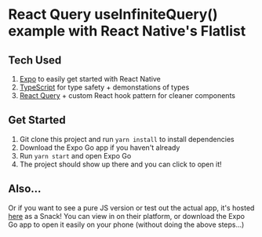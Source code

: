 # React Query useInfiniteQuery() example with React Native's Flatlist

## Tech Used
1. [Expo](https://docs.expo.io/) to easily get started with React Native
2. [TypeScript](https://www.npmjs.com/package/typescript) for type safety + demonstations of types
3. [React Query](https://www.npmjs.com/package/react-query) + custom React hook pattern for cleaner components

## Get Started
1. Git clone this project and run `yarn install` to install dependencies
2. Download the Expo Go app if you haven't already
3. Run `yarn start` and open Expo Go
4. The project should show up there and you can click to open it!

## Also...
Or if you want to see a pure JS version or test out the actual app, it's hosted [here](https://snack.expo.io/@caleblovell/phone-contacts-editor) as a Snack! You can view in on their platform, or download the Expo Go app to open it easily on your phone (without doing the above steps...)